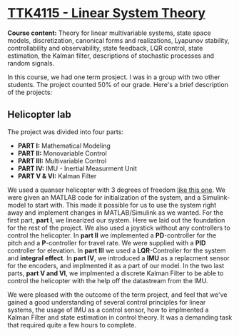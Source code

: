 # [TTK4115 - Linear System Theory](http://www.ntnu.edu/studies/courses/TTK4115#tab=omEmnet)
**Course content:** Theory for linear multivariable systems, state space models, discretization, canonical forms and realizations, Lyapunov stability, controllability and observability, state feedback, LQR control, state estimation, the Kalman filter, descriptions of stochastic processes and random signals. 

In this course, we had one term prosject. I was in a group with two other students. The project counted 50% of our grade. Here's a brief description of the projects: 

## Helicopter lab
The project was divided into four parts:

* **PART I:** Mathematical Modeling
* **PART II:** Monovariable Control
* **PART III:** Multivariable Control
* **PART IV:** IMU - Inertial Measurment Unit
* **PART V & VI:** Kalman Filter

We used a quanser helicopter with 3 degrees of freedom [like this one](http://www.quanser.com/products/3dof_helicopter).
We were given an MATLAB code for initialization of the system, and a Simulink-model to start with. This made it possible for us to use the system right away and implement changes in MATLAB/Simulink as we wanted. For the first part, **part I**, we linearized our system. Here we laid out the foundation for the rest of the project. We also used a joystick without any controllers to control the helicopter. In **part II** we implemented a **PD**-controller for the pitch and a **P**-controller for travel rate. We were supplied with a **PID** controller for elevation. In **part III** we used a **LQR**-Controller for the system and **integral effect**. In **part IV**, we introduced a **IMU** as a replacment sensor for the encoders, and implmented it as a part of our model. In the two last parts, **part V and VI**, we implmented a discrete Kalman Filter to be able to control the helicopter with the help off the datastream from the IMU. 

We were pleased with the outcome of the term project, and feel that we've gained a good understanding of several control principles for linear systems, the usage of IMU as a control sensor, how to implmented a Kalman Filter and state estimation in control theory. It was a demanding task that required quite a few hours to complete. 
